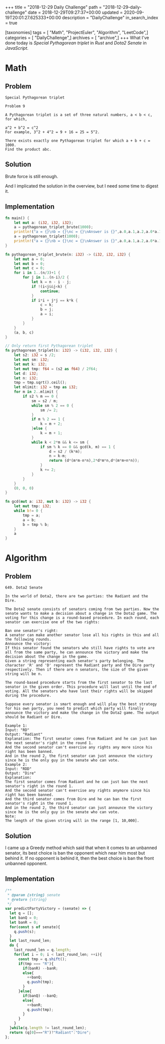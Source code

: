 +++
title = "2018-12-29 Daily Challenge"
path = "2018-12-29-daily-challenge"
date = 2018-12-29T09:27:37+00:00
updated = 2020-09-19T20:01:27.625333+00:00
description = "DailyChallenge"
in_search_index = true

[taxonomies]
tags = [ "Math", "ProjectEuler", "Algorithm", "LeetCode",]
categories = [ "DailyChallenge",]
archives = [ "archive",]
+++
What I've done today is *Special Pythagorean triplet* in *Rust* and *Dota2 Senate* in *JavaScript*.

<!--more-->

# Math

## Problem

```
Special Pythagorean triplet

Problem 9 

A Pythagorean triplet is a set of three natural numbers, a < b < c, for which,

a^2 + b^2 = c^2
For example, 3^2 + 4^2 = 9 + 16 = 25 = 5^2.

There exists exactly one Pythagorean triplet for which a + b + c = 1000.
Find the product abc.
```

## Solution

Brute force is still enough.

And I implicated the solution in the overview, but I need some time to digest it.

## Implementation

```rust
fn main() {
    let mut a: (i32, i32, i32);
    a = pythagorean_triplet_brute(1000);
    println!("a = {}\nb = {}\nc = {}\nAnswer is {}",a.0,a.1,a.2,a.0*a.1*a.2);
    a = pythagorean_triplet(1000);
    println!("a = {}\nb = {}\nc = {}\nAnswer is {}",a.0,a.1,a.2,a.0*a.1*a.2);
}

fn pythagorean_triplet_brute(n: i32) -> (i32, i32, i32) {
    let mut a = 0;
    let mut b = 0;
    let mut c = 0;
    for i in 1..(n/3)+1 {
        for j in 1..(n-i)/2 {
            let k = n - i - j;
            if !(i<j&&j<k) {
                continue;
            }
            if i*i + j*j == k*k {
                c = k;
                b = j;
                a = i;
            }
        }
    }
    (a, b, c)
}

// Only return first Pythagorean triplet
fn pythagorean_triplet(s: i32) -> (i32, i32, i32) {
    let s2: i32 = s /2;
    let mut sm: i32;
    let mut k: i32;
    let mut tmp: f64 = (s2 as f64) / 2f64;
    let d: i32;
    let n: i32;
    tmp = tmp.sqrt().ceil();
    let mlimit: i32 = tmp as i32;
    for m in 2..mlimit {
        if s2 % m == 0 {
            sm = s2 / m;
            while sm % 2 == 0 {
                sm /= 2;
            }
            if m % 2 == 1 {
                k = m + 2;
            }else {
                k = m + 1;
            }
            while k < 2*m && k <= sm {
                if sm % k == 0 && gcd(k, m) == 1 {
                    d = s2 / (k*m);
                    n = k-m;
                    return (d*(m*m-n*n),2*d*m*n,d*(m*m+n*n));
                }
                k += 2;
            }
        }
    }
    (0, 0, 0)
}

fn gcd(mut a: i32, mut b: i32) -> i32 {
    let mut tmp: i32;
    while b!= 0 {
        tmp = a;
        a = b;
        b = tmp % b;
    }
    a
}
```

# Algorithm

## Problem

```
649. Dota2 Senate

In the world of Dota2, there are two parties: the Radiant and the Dire.

The Dota2 senate consists of senators coming from two parties. Now the senate wants to make a decision about a change in the Dota2 game. The voting for this change is a round-based procedure. In each round, each senator can exercise one of the two rights:

Ban one senator's right: 
A senator can make another senator lose all his rights in this and all the following rounds.
Announce the victory: 
If this senator found the senators who still have rights to vote are all from the same party, he can announce the victory and make the decision about the change in the game.
Given a string representing each senator's party belonging. The character 'R' and 'D' represent the Radiant party and the Dire party respectively. Then if there are n senators, the size of the given string will be n.

The round-based procedure starts from the first senator to the last senator in the given order. This procedure will last until the end of voting. All the senators who have lost their rights will be skipped during the procedure.

Suppose every senator is smart enough and will play the best strategy for his own party, you need to predict which party will finally announce the victory and make the change in the Dota2 game. The output should be Radiant or Dire.

Example 1:
Input: "RD"
Output: "Radiant"
Explanation: The first senator comes from Radiant and he can just ban the next senator's right in the round 1. 
And the second senator can't exercise any rights any more since his right has been banned. 
And in the round 2, the first senator can just announce the victory since he is the only guy in the senate who can vote.
Example 2:
Input: "RDD"
Output: "Dire"
Explanation: 
The first senator comes from Radiant and he can just ban the next senator's right in the round 1. 
And the second senator can't exercise any rights anymore since his right has been banned. 
And the third senator comes from Dire and he can ban the first senator's right in the round 1. 
And in the round 2, the third senator can just announce the victory since he is the only guy in the senate who can vote.
Note:
The length of the given string will in the range [1, 10,000].
```

## Solution

I came up a Greedy method which said that when it comes to an unbanned senator, its best choice is ban the opponent which near him most but behind it. If no opponent is behind it, then the best choice is ban the front unbanned opponent.

## Implementation

```javascript
/**
 * @param {string} senate
 * @return {string}
 */
var predictPartyVictory = (senate) => {
  let q = [];
  let banQ = 0;
  let banR = 0;
  for(const s of senate){
    q.push(s);
  }
  let last_round_len;
  do {
    last_round_len = q.length;
    for(let i = 0; i < last_round_len; ++i){
      const tmp = q.shift();
      if(tmp === "R"){
        if(banR) --banR;
        else{
          ++banQ;
          q.push(tmp);
        }
      }else{
        if(banQ) --banQ;
        else{
          ++banR;
          q.push(tmp);
        }
      }
    }
  }while(q.length != last_round_len);
  return (q[0]==="R")?"Radiant":"Dire";
};
```
